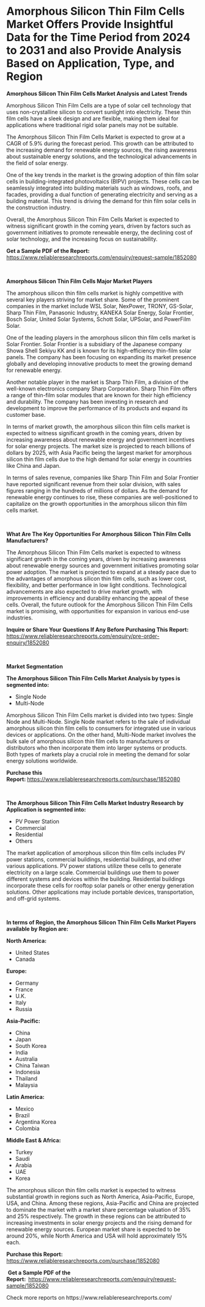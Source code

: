 <p><h1>Amorphous Silicon Thin Film Cells Market Offers Provide Insightful Data for the Time Period from 2024 to 2031 and also Provide Analysis Based on Application, Type, and Region</h1></p><p><strong>Amorphous Silicon Thin Film Cells Market Analysis and Latest Trends</strong></p>
<p><p>Amorphous Silicon Thin Film Cells are a type of solar cell technology that uses non-crystalline silicon to convert sunlight into electricity. These thin film cells have a sleek design and are flexible, making them ideal for applications where traditional rigid solar panels may not be suitable. </p><p>The Amorphous Silicon Thin Film Cells Market is expected to grow at a CAGR of 5.9% during the forecast period. This growth can be attributed to the increasing demand for renewable energy sources, the rising awareness about sustainable energy solutions, and the technological advancements in the field of solar energy. </p><p>One of the key trends in the market is the growing adoption of thin film solar cells in building-integrated photovoltaics (BIPV) projects. These cells can be seamlessly integrated into building materials such as windows, roofs, and facades, providing a dual function of generating electricity and serving as a building material. This trend is driving the demand for thin film solar cells in the construction industry.</p><p>Overall, the Amorphous Silicon Thin Film Cells Market is expected to witness significant growth in the coming years, driven by factors such as government initiatives to promote renewable energy, the declining cost of solar technology, and the increasing focus on sustainability.</p></p>
<p><strong>Get a Sample PDF of the Report:&nbsp;</strong> <a href="https://www.reliableresearchreports.com/enquiry/request-sample/1852080">https://www.reliableresearchreports.com/enquiry/request-sample/1852080</a></p>
<p>&nbsp;</p>
<p><strong>Amorphous Silicon Thin Film Cells Major Market Players</strong></p>
<p><p>The amorphous silicon thin film cells market is highly competitive with several key players striving for market share. Some of the prominent companies in the market include WSL Solar, NexPower, TRONY, GS-Solar, Sharp Thin Film, Panasonic Industry, KANEKA Solar Energy, Solar Frontier, Bosch Solar, United Solar Systems, Schott Solar, UPSolar, and PowerFilm Solar.</p><p>One of the leading players in the amorphous silicon thin film cells market is Solar Frontier. Solar Frontier is a subsidiary of the Japanese company Showa Shell Sekiyu KK and is known for its high-efficiency thin-film solar panels. The company has been focusing on expanding its market presence globally and developing innovative products to meet the growing demand for renewable energy.</p><p>Another notable player in the market is Sharp Thin Film, a division of the well-known electronics company Sharp Corporation. Sharp Thin Film offers a range of thin-film solar modules that are known for their high efficiency and durability. The company has been investing in research and development to improve the performance of its products and expand its customer base.</p><p>In terms of market growth, the amorphous silicon thin film cells market is expected to witness significant growth in the coming years, driven by increasing awareness about renewable energy and government incentives for solar energy projects. The market size is projected to reach billions of dollars by 2025, with Asia Pacific being the largest market for amorphous silicon thin film cells due to the high demand for solar energy in countries like China and Japan.</p><p>In terms of sales revenue, companies like Sharp Thin Film and Solar Frontier have reported significant revenue from their solar division, with sales figures ranging in the hundreds of millions of dollars. As the demand for renewable energy continues to rise, these companies are well-positioned to capitalize on the growth opportunities in the amorphous silicon thin film cells market.</p></p>
<p>&nbsp;</p>
<p><strong>What Are The Key Opportunities For Amorphous Silicon Thin Film Cells Manufacturers?</strong></p>
<p><p>The Amorphous Silicon Thin Film Cells market is expected to witness significant growth in the coming years, driven by increasing awareness about renewable energy sources and government initiatives promoting solar power adoption. The market is projected to expand at a steady pace due to the advantages of amorphous silicon thin film cells, such as lower cost, flexibility, and better performance in low light conditions. Technological advancements are also expected to drive market growth, with improvements in efficiency and durability enhancing the appeal of these cells. Overall, the future outlook for the Amorphous Silicon Thin Film Cells market is promising, with opportunities for expansion in various end-use industries.</p></p>
<p><strong>Inquire or Share Your Questions If Any Before Purchasing This Report:</strong> <a href="https://www.reliableresearchreports.com/enquiry/pre-order-enquiry/1852080">https://www.reliableresearchreports.com/enquiry/pre-order-enquiry/1852080</a></p>
<p>&nbsp;</p>
<p><strong>Market Segmentation</strong></p>
<p><strong>The Amorphous Silicon Thin Film Cells Market Analysis by types is segmented into:</strong></p>
<p><ul><li>Single Node</li><li>Multi-Node</li></ul></p>
<p><p>Amorphous Silicon Thin Film Cells market is divided into two types: Single Node and Multi-Node. Single Node market refers to the sale of individual amorphous silicon thin film cells to consumers for integrated use in various devices or applications. On the other hand, Multi-Node market involves the bulk sale of amorphous silicon thin film cells to manufacturers or distributors who then incorporate them into larger systems or products. Both types of markets play a crucial role in meeting the demand for solar energy solutions worldwide.</p></p>
<p><strong>Purchase this Report:&nbsp;</strong><a href="https://www.reliableresearchreports.com/purchase/1852080">https://www.reliableresearchreports.com/purchase/1852080</a></p>
<p>&nbsp;</p>
<p><strong>The Amorphous Silicon Thin Film Cells Market Industry Research by Application is segmented into:</strong></p>
<p><ul><li>PV Power Station</li><li>Commercial</li><li>Residential</li><li>Others</li></ul></p>
<p><p>The market application of amorphous silicon thin film cells includes PV power stations, commercial buildings, residential buildings, and other various applications. PV power stations utilize these cells to generate electricity on a large scale. Commercial buildings use them to power different systems and devices within the building. Residential buildings incorporate these cells for rooftop solar panels or other energy generation solutions. Other applications may include portable devices, transportation, and off-grid systems.</p></p>
<p>&nbsp;</p>
<p><strong>In terms of Region, the Amorphous Silicon Thin Film Cells Market Players available by Region are:</strong></p>
<p>
    <p> <strong> North America: </strong>
        <ul>
            <li>United States</li>
            <li>Canada</li>
        </ul>
        </p> 
    <p> <strong> Europe: </strong>
        <ul>
            <li>Germany</li>
            <li>France</li>
            <li>U.K.</li>
            <li>Italy</li>
            <li>Russia</li>
        </ul>
        </p> 
    <p> <strong> Asia-Pacific: </strong>
        <ul>
            <li>China</li>
            <li>Japan</li>
            <li>South Korea</li>
            <li>India</li>
            <li>Australia</li>
            <li>China Taiwan</li>
            <li>Indonesia</li>
            <li>Thailand</li>
            <li>Malaysia</li>
        </ul>
        </p> 
    <p> <strong> Latin America: </strong>
        <ul>
            <li>Mexico</li>
            <li>Brazil</li>
            <li>Argentina Korea</li>
            <li>Colombia</li>
        </ul>
        </p> 
    <p> <strong> Middle East & Africa: </strong>
        <ul>
            <li>Turkey</li>
            <li>Saudi</li>
            <li>Arabia</li>
            <li>UAE</li>
            <li>Korea</li>
        </ul>
    </p>
    </p>
<p><p>The amorphous silicon thin film cells market is expected to witness substantial growth in regions such as North America, Asia-Pacific, Europe, USA, and China. Among these regions, Asia-Pacific and China are projected to dominate the market with a market share percentage valuation of 35% and 25% respectively. The growth in these regions can be attributed to increasing investments in solar energy projects and the rising demand for renewable energy sources. European market share is expected to be around 20%, while North America and USA will hold approximately 15% each.</p></p>
<p><strong>Purchase this Report: </strong><a href="https://www.reliableresearchreports.com/purchase/1852080">https://www.reliableresearchreports.com/purchase/1852080</a></p>
<p>&nbsp;<strong>Get a Sample PDF of the Report:&nbsp;&nbsp;</strong><a href="https://www.reliableresearchreports.com/enquiry/request-sample/1852080">https://www.reliableresearchreports.com/enquiry/request-sample/1852080</a></p>
<p><strong></strong></p>
<p>Check more reports on https://www.reliableresearchreports.com/</p>